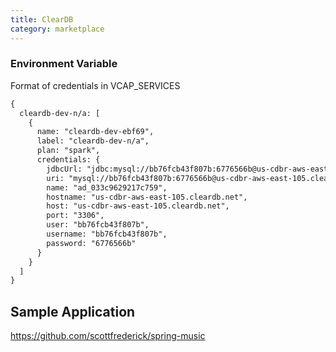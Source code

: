 ```yaml
---
title: ClearDB
category: marketplace
---
```


### Environment Variable

Format of credentials in VCAP_SERVICES

~~~xml
{
  cleardb-dev-n/a: [
    {
      name: "cleardb-dev-ebf69",
      label: "cleardb-dev-n/a",
      plan: "spark",
      credentials: {
        jdbcUrl: "jdbc:mysql://bb76fcb43f807b:6776566b@us-cdbr-aws-east-105.cleardb.net:3306/ad_033c9629217c759",
        uri: "mysql://bb76fcb43f807b:6776566b@us-cdbr-aws-east-105.cleardb.net:3306/ad_033c9629217c759",
        name: "ad_033c9629217c759",
        hostname: "us-cdbr-aws-east-105.cleardb.net",
        host: "us-cdbr-aws-east-105.cleardb.net",
        port: "3306",
        user: "bb76fcb43f807b",
        username: "bb76fcb43f807b",
        password: "6776566b"
      }
    }
  ]
}
~~~

## Sample Application

https://github.com/scottfrederick/spring-music
